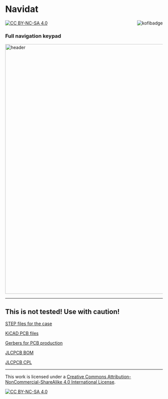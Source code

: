# Navidat

[![CC BY-NC-SA 4.0][cc-by-nc-sa-shield]][cc-by-nc-sa]<a href="https://ko-fi.com/kb_elmo"><img src="https://i.imgur.com/9T0bvqO.png" alt="kofibadge" align="right"/></a>

### Full navigation keypad

<img src="https://i.imgur.com/bkWfpMq.png" alt="header" width="800"/>

---

## This is not tested! Use with caution!

[STEP files for the case](case/)

[KiCAD PCB files](pcb/)

[Gerbers for PCB production](pcb/gerbers/)

[JLCPCB BOM](pcb/fab/navidat_bom_jlc.csv)

[JLCPCB CPL](pcb/fab/navidat_cpl_jlc.csv)

<!--[Vial-QMK firmware](firmware/)-->

---

This work is licensed under a
[Creative Commons Attribution-NonCommercial-ShareAlike 4.0 International License][cc-by-nc-sa].

[![CC BY-NC-SA 4.0][cc-by-nc-sa-image]][cc-by-nc-sa]

[cc-by-nc-sa]: http://creativecommons.org/licenses/by-nc-sa/4.0/
[cc-by-nc-sa-image]: https://licensebuttons.net/l/by-nc-sa/4.0/88x31.png
[cc-by-nc-sa-shield]: https://img.shields.io/badge/License-CC%20BY--NC--SA%204.0-lightgrey.svg
